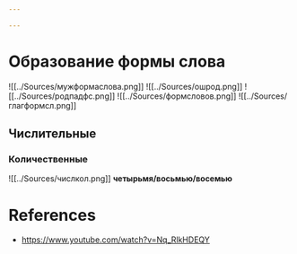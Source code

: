 ```yaml
---

---
```

# Образование формы слова
![[../Sources/мужформаслова.png]]
![[../Sources/ошрод.png]]
![[../Sources/родпадфс.png]]
![[../Sources/формсловов.png]]
![[../Sources/глагформсл.png]]
## Числительные
### Количественные
![[../Sources/числкол.png]]
**четырьмя/восьмью/восемью**
# References
- https://www.youtube.com/watch?v=Nq_RlkHDEQY
